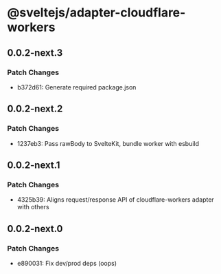 # @sveltejs/adapter-cloudflare-workers

## 0.0.2-next.3

### Patch Changes

- b372d61: Generate required package.json

## 0.0.2-next.2

### Patch Changes

- 1237eb3: Pass rawBody to SvelteKit, bundle worker with esbuild

## 0.0.2-next.1

### Patch Changes

- 4325b39: Aligns request/response API of cloudflare-workers adapter with others

## 0.0.2-next.0

### Patch Changes

- e890031: Fix dev/prod deps (oops)
